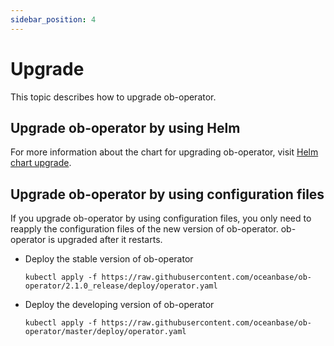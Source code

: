 ```yaml
---
sidebar_position: 4
---
```


# Upgrade

This topic describes how to upgrade ob-operator.

## Upgrade ob-operator by using Helm

For more information about the chart for upgrading ob-operator, visit [Helm chart upgrade](https://atlassian.github.io/data-center-helm-charts/userguide/upgrades/HELM_CHART_UPGRADE/).

## Upgrade ob-operator by using configuration files

If you upgrade ob-operator by using configuration files, you only need to reapply the configuration files of the new version of ob-operator. ob-operator is upgraded after it restarts.

- Deploy the stable version of ob-operator

   ```shell
   kubectl apply -f https://raw.githubusercontent.com/oceanbase/ob-operator/2.1.0_release/deploy/operator.yaml
   ```

- Deploy the developing version of ob-operator

   ```shell
   kubectl apply -f https://raw.githubusercontent.com/oceanbase/ob-operator/master/deploy/operator.yaml
   ```
